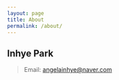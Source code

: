 ```yaml
---
layout: page
title: About
permalink: /about/
---
```


## Inhye Park
> Email: angelainhye@naver.com

